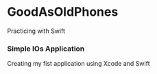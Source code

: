 # GoodAsOldPhones
Practicing with Swift

<h3> Simple IOs Application</h3>
<p>Creating my fist application using Xcode and Swift</p>